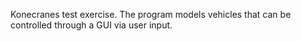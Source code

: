 Konecranes test exercise. The program models vehicles that can be controlled through a GUI via user input.
